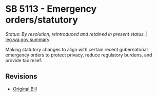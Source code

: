 # SB 5113 - Emergency orders/statutory
*Status: By resolution, reintroduced and retained in present status.* | [leg.wa.gov summary](https://app.leg.wa.gov/billsummary?BillNumber=5113&Year=2021)

Making statutory changes to align with certain recent gubernatorial emergency orders to protect privacy, reduce regulatory burdens, and provide tax relief.

## Revisions
* [Original Bill](1/)
